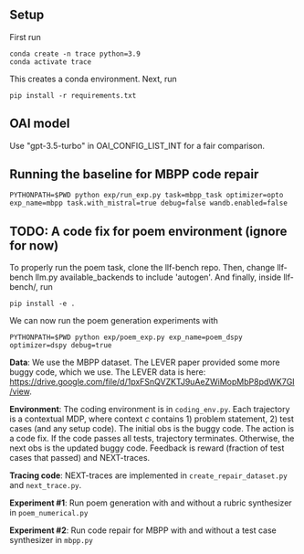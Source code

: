 ## Setup

First run 

    conda create -n trace python=3.9
    conda activate trace

This creates a conda environment. Next, run

    pip install -r requirements.txt

## OAI model

Use "gpt-3.5-turbo" in OAI_CONFIG_LIST_INT for a fair comparison.

## Running the baseline for MBPP code repair

    PYTHONPATH=$PWD python exp/run_exp.py task=mbpp_task optimizer=opto exp_name=mbpp task.with_mistral=true debug=false wandb.enabled=false

## TODO: A code fix for poem environment (ignore for now)

To properly run the poem task, clone the llf-bench repo. Then, change llf-bench llm.py available_backends to include 'autogen'. And finally, inside llf-bench/, run

    pip install -e .

We can now run the poem generation experiments with 
    
    PYTHONPATH=$PWD python exp/poem_exp.py exp_name=poem_dspy optimizer=dspy debug=true

**Data**: We use the MBPP dataset. The LEVER paper provided some more buggy code, which we use. The LEVER data is here: https://drive.google.com/file/d/1pxFSnQVZKTJ9uAeZWiMopMbP8pdWK7GI/view.

**Environment**: The coding environment is in `coding_env.py`. Each trajectory is a contextual MDP, where context $c$ contains 1) problem statement, 2) test cases (and any setup code). The initial obs is the buggy code. The action is a code fix. If the code passes all tests, trajectory terminates. Otherwise, the next obs is the updated buggy code.
Feedback is reward (fraction of test cases that passed) and NEXT-traces.

**Tracing code**: NEXT-traces are implemented in `create_repair_dataset.py` and `next_trace.py`. 

**Experiment #1**: Run poem generation with and without a rubric synthesizer in `poem_numerical.py`

**Experiment #2**: Run code repair for MBPP with and without a test case synthesizer in `mbpp.py`